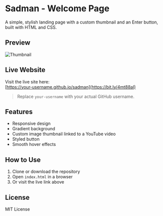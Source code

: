 # Sadman - Welcome Page

A simple, stylish landing page with a custom thumbnail and an Enter button, built with HTML and CSS.

## Preview

![Thumbnail](https://i.imgur.com/0Xq6Q0v.png)

## Live Website

Visit the live site here:  
[https://your-username.github.io/sadman](https://bit.ly/4mt88aI)

> Replace `your-username` with your actual GitHub username.

## Features

- Responsive design
- Gradient background
- Custom image thumbnail linked to a YouTube video
- Styled button
- Smooth hover effects

## How to Use

1. Clone or download the repository
2. Open `index.html` in a browser
3. Or visit the live link above

## License

MIT License